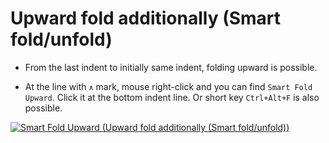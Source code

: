# Upward fold additionally (Smart fold/unfold)

* From the last indent to initially same indent, folding upward is possible.

* At the line with `∧` mark, mouse right-click and you can find `Smart Fold Upward`. Click it at the bottom indent line. Or short key `Ctrl+Alt+F` is also possible.

[![Smart Fold Upward (Upward fold additionally (Smart fold/unfold))](https://img.youtube.com/vi/U4TdRmKJURc/0.jpg)](https://www.youtube.com/watch?v=U4TdRmKJURc)
